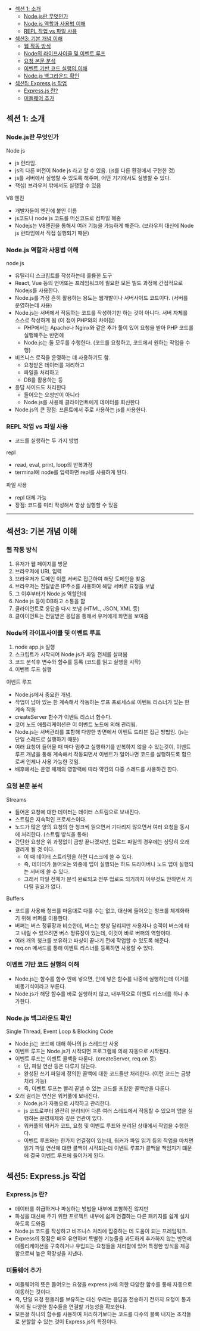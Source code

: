 - [섹션 1: 소개](#섹션-1-소개)
  - [Node.js란 무엇인가](#nodejs란-무엇인가)
  - [Node.js 역할과 사용법 이해](#nodejs-역할과-사용법-이해)
  - [REPL 작업 vs 파일 사용](#repl-작업-vs-파일-사용)
- [섹션3: 기본 개념 이해](#섹션3-기본-개념-이해)
  - [웹 작동 방식](#웹-작동-방식)
  - [Node의 라이프사이클 및 이벤트 루프](#node의-라이프사이클-및-이벤트-루프)
  - [요청 본문 분석](#요청-본문-분석)
  - [이벤트 기반 코드 실행의 이해](#이벤트-기반-코드-실행의-이해)
  - [Node.js 백그라운드 확인](#nodejs-백그라운드-확인)
- [섹션5: Express.js 작업](#섹션5-expressjs-작업)
  - [Express.js 란?](#expressjs-란)
  - [미들웨어 추가](#미들웨어-추가)

## 섹션 1: 소개

### Node.js란 무엇인가

Node js

- js 런타임.
- js의 다른 버전이 Node js 라고 할 수 있음. (js를 다른 환경에서 구현한 것)
- js를 서버에서 실행할 수 있도록 해주며, 어떤 기기에서도 실행할 수 있다.
- 핵심) 브라우저 밖에서도 실행할 수 있음

V8 엔진

- 개발자들이 엔진에 붙인 이름
- js코드나 node js  코드를 머신코드로 컴파일 해줌
- Nodejs는 V8엔진을 통해서 여러 기능을 가능하게 해준다. (브라우저 대신에 Node js 런타임에서 직접 실행되기 때문)

### Node.js 역할과 사용법 이해

node js

- 유틸리티 스크립트를 작성하는데 훌륭한 도구
- React, Vue 등의 언어또는 프레임워크에 필요한 모든 빌드 과정에 간접적으로 Nodejs를 사용한다.
- Node.js를 가장 흔히 활용하는 용도는 웹개발이나 서버사이드 코드이다. (서버를 운영하는데 사용)
- Node.js는 서버에서 작동하는 코드를 작성하기만 하는 것이 아니다. 서버 자체를 스스로 작성하게 됨 (이 점이 PHP와의 차이점)
    - PHP에서는 Apache나 Nginx와 같은 추가 툴이 있어 요청을 받아 PHP 코드를 실행해주는 반면에
    - Node.js는 둘 모두를 수행한다. (코드를 요청하고, 코드에서 원하는 작업을 수행)
- 비즈니스 로직을 운영하는 데 사용하기도 함.
    - 요청받은 데이터를 처리하고
    - 파일을 처리하고
    - DB를 활용하는 등
- 응답 사이드도 처리한다
    - 들어오는 요청만이 아니라
    - Node.js를 사용해 클라이언트에게 데이터를 회신한다
- Node.js의 큰 장점: 프론트에서 주로 사용하는 js를 사용한다.

### REPL 작업 vs 파일 사용

- 코드를 실행하는 두 가지 방법

repl

- read, eval, print, loop의 반복과정
- terminal에 node를 입력하면 repl를 사용하게 된다.

파일 사용

- repl 대체 가능
- 장점: 코드를 미리 작성해서 항상 실행할 수 있음

---

## 섹션3: 기본 개념 이해

### 웹 작동 방식

1. 유저가 웹 페이지를 방문
2. 브라우저에 URL 입력 
3. 브라우저가 도메인 이름 서버로 접근하여 해당 도메인을 찾음 
4. 브라우저는 전달받은 IP주소를 사용하여 해당 서버로 요청을 보냄
5. 그 이후부터가 Node js 역할인데 
6. Node js 등이 DB하고 소통을 함
7. 클라이언트로 응답을 다시 보냄 (HTML, JSON, XML 등)
8. 클아이언트는 전달받은 응답을 통해서 유저에게 화면을 보여줌 

### Node의 라이프사이클 및 이벤트 루프

1. node app.js 실행 
2. 스크립트가 시작되어 Node.js가 파일 전체를 살펴봄
3. 코드 분석후 변수와 함수를 등록 (코드를 읽고 실행을 시작)
4. 이벤트 루프 실행

이벤트 루프

- Node.js에서 중요한 개념.
- 작업이 남아 있는 한 계속해서 작동하는 루프 프로세스로 이벤트 리스너가 있는 한 계속 작동
- createServer 함수가 이벤트 리스너 함수다.
- 코어 노드 애플리케이션은 이 이벤트 노드에 의해 관리됨.
- Node.js는 서버관리를 포함해 다양한 방면에서 이벤트 드리븐 접근 방법임. (js는 단일 스레드로 실행하기 때문)
- 여러 요청이 들어올 때 마다 멈추고 실행하기를 반복하지 않을 수 있는것이, 이벤트 루프 개념을 통해 계속해서 작동되면서 이벤트가 일어나면 코드를 실행하도록 함으로써 언제나 사용 가능한 것임.
- 배후에서는 운영 체제의 영향력에 따라 약간의 다중 스레드를 사용하긴 한다.

### 요청 본문 분석

Streams

- 들어온 요청에 대한 데이터는 데이터 스트림으로 보내진다.
- 스트림은 지속적인 프로세스이다.
- 노드가 많은 양의 요청의 한 청크씩 읽으면서 기다리지 않으면서 여러 요청을 동시에 처리한다. (스트림 방식을 통해)
- 간단한 요청은 위 과정없이 금방 끝나겠지만, 업로드 파일의 경우에는 상당히 오래 걸리게 될 것 이다.
    - 이 때 데이터 스트리밍을 하면 디스크에 쓸 수 있다.
    - 즉, 데이터가 들어오는 와중에 앱이 실행되는 하드 드라이버나 노드 앱이 실행되는 서버에 쓸 수 있다.
    - 그래서 파일 전체가 분석 완료되고 전부 업로드 되기까지 아무것도 안하면서 기다릴 필요가 없다.

Buffers

- 코드를 사용해 청크를 마음대로 다룰 수는 없고, 대신에 들어오는 청크를 체계화하기 위해 버퍼를 이용한다.
- 버퍼는 버스 정류장과 비슷한데, 버스는 항상 달리지만 사용자나 승객이 버스에 타고 내릴 수 있으려면 버스 정류장이 있는데, 이것이 바로 버퍼의 역할이다.
- 여러 개의 청크를 보유하고 파싱이 끝나기 전에 작업할 수 있도록 해준다.
- req.on 메서드를 통해 이벤트 리스너를 등록하면 사용할 수 있다.

### 이벤트 기반 코드 실행의 이해

- Node.js는 함수를 함수 안에 넣으면, 안에 넣은 함수를 나중에 실행하는데 이거를 비동기식이라고 부른다.
- Node.js가 해당 함수를 바로 실행하지 않고, 내부적으로 이벤트 리스너를 하나 추가한다.

### Node.js 백그라운드 확인

Single Thread, Event Loop & Blocking Code

- Node.js는 코드에 대해 하나의 js 스레드만 사용
- 이벤트 루프는 Node.js가 시작되면 프로그램에 의해 자동으로 시작된다.
- 이벤트 루프는 이벤트 콜백을 다룬다. (createServer, req.on 등)
    - 단, 파일 연산 등은 다루지 않는다.
    - 완성된 쓰기 파일에 정의한 콜백에 대한 코드들만 처리한다. (이런 코드는 금방 처리 가능)
    - 즉, 이벤트 루프는 빨리 끝낼 수 있는 코드를 포함한 콜백만을 다룬다.
- 오래 걸리는 연산은 워커풀에 보내진다.
    - Node.js가 자동으로 시작하고 관리한다.
    - js 코드로부터 완전히 분리되어 다른 여러 스레드에서 작동할 수 있으며 앱을 실행하는 운영체제와 깊은 연관이 있다.
    - 워커풀의 워커가 코드, 요청 및 이벤트 루프와 분리된 상태에서 작업을 수행한다.
    - 이벤트 루프와는 한가지 연결점이 있는데, 워커가 파일 읽기 등의 작업을 마치면 읽기 파일 연산에 대한 콜백이 시작되는데 이벤트 루프가 콜백을 책임지기 떄문에 결국 이벤트 루프에 들어가게 된다.

## 섹션5: Express.js 작업 

### Express.js 란?
- 데이터를 취급하거나 파싱하는 방법을 내부에 포함하진 않지만
- 파싱을 대신해 주기 위한 프로젝트 내부에 쉽게 연결하는 다른 패키지를 쉽게 설치하도록 도와줌
- Node.js 코드를 작성하고 비즈니스 처리에 집중하는 데 도움이 되는 프레임워크.
- Express의 장점은 매우 유연하며 특별한 기능들을 과도하게 추가하지 않는 반면에 애플리케이션을 구축하거나 유입되는 요청들을 처리함에 있어 특정한 방식을 제공함으로써 높은 확장성을 지낸다.

### 미들웨어 추가
- 미들웨어의 뜻은 들어오는 요청을 express.js에 의한 다양한 함수를 통해 자동으로 이동하는 것이다.
- 즉, 단일 요청 핸들러를 보유하는 대신 우리는 응답을 전송하기 전까지 요청이 통과하게 될 다양한 함수들을 연결할 가능성을 확보한다.
- 모든걸 하나의 함수를 사용하여 처리하기보다는 코드를 다수의 블록 내지는 조각들로 분할할 수 있는 것이 Express.js의 특징이다. 